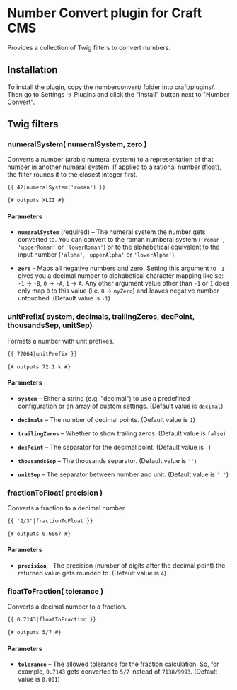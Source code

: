 # Number Convert plugin for Craft CMS

Provides a collection of Twig filters to convert numbers.

## Installation

To install the plugin, copy the numberconvert/ folder into craft/plugins/. Then go to Settings → Plugins and click the "Install" button next to "Number Convert".


## Twig filters

### numeralSystem( numeralSystem, zero )

Converts a number (arabic numeral system) to a representation of that number in another numeral system. If applied to a rational number (float), the filter rounds it to the closest integer first.


```html
{{ 42|numeralSystem('roman') }}

{# outputs XLII #}

```

#### Parameters

- **`numeralSystem`** (required) – The numeral system the number gets converted to. You can convert to the roman numberal system (`'roman'`, `'upperRoman'` or `'lowerRoman'`) or to the alphabetical equivalent to the input number (`'alpha'`, `'upperAlpha'` or `'lowerAlpha'`).

- **`zero`** – Maps all negative numbers and zero. Setting this argument to `-1` gives you a decimal number to alphabetical character mapping like so: `-1` → `-B`, `0` → `-A`, `1` → `A`. Any other argument value other than `-1` or `1` does only map `0` to this value (i.e. `0` → `myZero`) and leaves negative number untouched. (Default value is `-1`)

### unitPrefix( system, decimals, trailingZeros, decPoint, thousandsSep, unitSep)

Formats a number with unit prefixes.

```html
{{ 72064|unitPrefix }}

{# outputs 72.1 k #}

```

#### Parameters

- **`system`** – Either a string (e.g. "decimal") to use a predefined configuration or an array of custom settings. (Default value is `decimal`)

- **`decimals`** – The number of decimal points. (Default value is `1`)

- **`trailingZeros`** – Whether to show trailing zeros. (Default value is `false`)

- **`decPoint`** – The separator for the decimal point. (Default value is `.`)

- **`thousandsSep`** – The thousands separator. (Default value is `''`)

- **`unitSep`** – The separator between number and unit. (Default value is `' '`)


### fractionToFloat( precision )

Converts a fraction to a decimal number.

```html
{{ '2/3'|fractionToFloat }}

{# outputs 0.6667 #}

```

#### Parameters

- **`precision`** – The precision (number of digits after the decimal point) the returned value gets rounded to. (Default value is `4`)

### floatToFraction( tolerance )

Converts a decimal number to a fraction.

```html
{{ 0.7143|floatToFraction }}

{# outputs 5/7 #}

```

#### Parameters

- **`tolerance`** – The allowed tolerance for the fraction calculation. So, for example, `0.7143` gets converted to `5/7` instead of `7138/9993`. (Default value is `0.001`)
